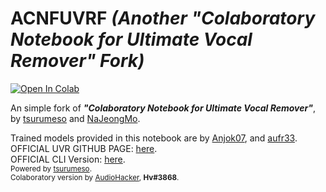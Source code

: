 # ACNFUVRF *(Another "Colaboratory Notebook for Ultimate Vocal Remover" Fork)*

[![Open In Colab](https://colab.research.google.com/assets/colab-badge.svg)](https://colab.research.google.com/github/rgm89git/Colaboratory-Notebook-for-Ultimate-Vocal-Remover/blob/main/Vocal%20Remover%205_arch.ipynb)

An simple fork of ***"Colaboratory Notebook for Ultimate Vocal Remover"***, by [tsurumeso](http://github.com/tsurumeso/) and [NaJeongMo](http://github.com/NaJeongMo/).

Trained models provided in this notebook are by [Anjok07](https://github.com/Anjok07), and [aufr33](https://github.com/aufr33).</br>
OFFICIAL UVR GITHUB PAGE: [here](https://github.com/Anjok07/ultimatevocalremovergui).</br>
OFFICIAL CLI Version: [here](https://github.com/tsurumeso/vocal-remover).</br>
<sup>Powered by [tsurumeso](http://github.com/tsurumeso/).
<br>Colaboratory version by [AudioHacker](https://www.youtube.com/channel/UC0NiSV1jLMH-9E09wiDVFYw), **Hv#3868**.</br></sup>
